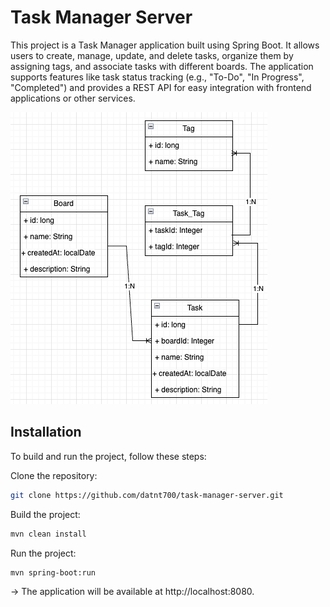 # Task Manager Server
This project is a Task Manager application built using Spring Boot. It allows users to create, manage, update, and delete tasks, organize them by assigning tags, and associate tasks with different boards. The application supports features like task status tracking (e.g., "To-Do", "In Progress", "Completed") and provides a REST API for easy integration with frontend applications or other services.

![img_3.png](img_3.png)

## Installation

To build and run the project, follow these steps:

Clone the repository:

```bash
git clone https://github.com/datnt700/task-manager-server.git
```

Build the project:

```bash
mvn clean install
```

Run the project:
```bash
mvn spring-boot:run
```

-> The application will be available at http://localhost:8080.